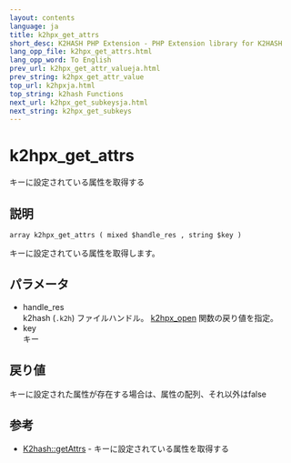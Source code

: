 ```yaml
---
layout: contents
language: ja
title: k2hpx_get_attrs
short_desc: K2HASH PHP Extension - PHP Extension library for K2HASH
lang_opp_file: k2hpx_get_attrs.html
lang_opp_word: To English
prev_url: k2hpx_get_attr_valueja.html
prev_string: k2hpx_get_attr_value
top_url: k2hpxja.html
top_string: k2hash Functions
next_url: k2hpx_get_subkeysja.html
next_string: k2hpx_get_subkeys
---
```


# k2hpx_get_attrs
キーに設定されている属性を取得する

## 説明

```
array k2hpx_get_attrs ( mixed $handle_res , string $key )
```

キーに設定されている属性を取得します。 

## パラメータ
- handle_res  
k2hash (`.k2h`) ファイルハンドル。 [k2hpx_open](k2hpx_openja.html) 関数の戻り値を指定。
- key  
キー

## 戻り値
キーに設定された属性が存在する場合は、属性の配列、それ以外はfalse

## 参考
- [K2hash::getAttrs](k2h_getattrsja.html) - キーに設定されている属性を取得する
